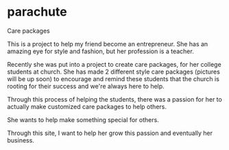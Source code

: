 parachute
=========

Care packages

This is a project to help my friend become an entrepreneur. She has an amazing eye for style and fashion, but her profession is a teacher. 

Recently she was put into a project to create care packages, for her college students at church. She has made 2 different style care packages (pictures will be up soon) to encourage and remind these students that the church is rooting for their success and we're always here to help. 

Through this process of helping the students, there was a passion for her to actually make customized care packages to help others. 

She wants to help make something special for others.

Through this site, I want to help her grow this passion and eventually her business.  